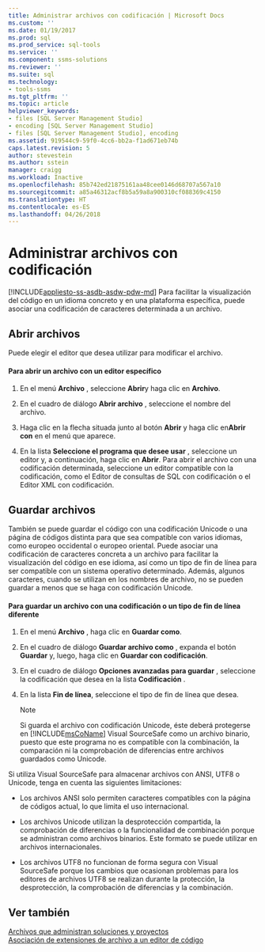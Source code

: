 ```yaml
---
title: Administrar archivos con codificación | Microsoft Docs
ms.custom: ''
ms.date: 01/19/2017
ms.prod: sql
ms.prod_service: sql-tools
ms.service: ''
ms.component: ssms-solutions
ms.reviewer: ''
ms.suite: sql
ms.technology:
- tools-ssms
ms.tgt_pltfrm: ''
ms.topic: article
helpviewer_keywords:
- files [SQL Server Management Studio]
- encoding [SQL Server Management Studio]
- files [SQL Server Management Studio], encoding
ms.assetid: 919544c9-59f0-4cc6-bb2a-f1ad671eb74b
caps.latest.revision: 5
author: stevestein
ms.author: sstein
manager: craigg
ms.workload: Inactive
ms.openlocfilehash: 85b742ed21875161aa48cee0146d68707a567a10
ms.sourcegitcommit: a85a46312acf8b5a59a8a900310cf088369c4150
ms.translationtype: HT
ms.contentlocale: es-ES
ms.lasthandoff: 04/26/2018
---
```

# <a name="manage-files-with-encoding"></a>Administrar archivos con codificación
[!INCLUDE[appliesto-ss-asdb-asdw-pdw-md](../../includes/appliesto-ss-asdb-asdw-pdw-md.md)]
Para facilitar la visualización del código en un idioma concreto y en una plataforma específica, puede asociar una codificación de caracteres determinada a un archivo.  
  
## <a name="opening-files"></a>Abrir archivos  
Puede elegir el editor que desea utilizar para modificar el archivo.  
  
#### <a name="to-open-a-file-with-a-specific-editor"></a>Para abrir un archivo con un editor específico  
  
1.  En el menú **Archivo** , seleccione **Abrir**y haga clic en **Archivo**.  
  
2.  En el cuadro de diálogo **Abrir archivo** , seleccione el nombre del archivo.  
  
3.  Haga clic en la flecha situada junto al botón **Abrir** y haga clic en**Abrir con** en el menú que aparece.  
  
4.  En la lista **Seleccione el programa que desee usar** , seleccione un editor y, a continuación, haga clic en **Abrir**. Para abrir el archivo con una codificación determinada, seleccione un editor compatible con la codificación, como el Editor de consultas de SQL con codificación o el Editor XML con codificación.  
  
## <a name="saving-files"></a>Guardar archivos  
También se puede guardar el código con una codificación Unicode o una página de códigos distinta para que sea compatible con varios idiomas, como europeo occidental o europeo oriental. Puede asociar una codificación de caracteres concreta a un archivo para facilitar la visualización del código en ese idioma, así como un tipo de fin de línea para ser compatible con un sistema operativo determinado. Además, algunos caracteres, cuando se utilizan en los nombres de archivo, no se pueden guardar a menos que se haga con codificación Unicode.  
  
#### <a name="to-save-a-file-with-a-different-encoding-or-line-ending-type"></a>Para guardar un archivo con una codificación o un tipo de fin de línea diferente  
  
1.  En el menú **Archivo** , haga clic en **Guardar <filename> como**.  
  
2.  En el cuadro de diálogo **Guardar archivo como** , expanda el botón **Guardar** y, luego, haga clic en **Guardar con codificación**.  
  
3.  En el cuadro de diálogo **Opciones avanzadas para guardar** , seleccione la codificación que desea en la lista **Codificación** .  
  
4.  En la lista **Fin de línea**, seleccione el tipo de fin de línea que desea.  
  
    > [!NOTE]  
    > Si guarda el archivo con codificación Unicode, éste deberá protegerse en [!INCLUDE[msCoName](../../includes/msconame_md.md)] Visual SourceSafe como un archivo binario, puesto que este programa no es compatible con la combinación, la comparación ni la comprobación de diferencias entre archivos guardados como Unicode.  
  
Si utiliza Visual SourceSafe para almacenar archivos con ANSI, UTF8 o Unicode, tenga en cuenta las siguientes limitaciones:  
  
-   Los archivos ANSI solo permiten caracteres compatibles con la página de códigos actual, lo que limita el uso internacional.  
  
-   Los archivos Unicode utilizan la desprotección compartida, la comprobación de diferencias o la funcionalidad de combinación porque se administran como archivos binarios. Este formato se puede utilizar en archivos internacionales.  
  
-   Los archivos UTF8 no funcionan de forma segura con Visual SourceSafe porque los cambios que ocasionan problemas para los editores de archivos UTF8 se realizan durante la protección, la desprotección, la comprobación de diferencias y la combinación.  
  
## <a name="see-also"></a>Ver también  
[Archivos que administran soluciones y proyectos](../../ssms/solution/files-that-manage-solutions-and-projects.md)  
[Asociación de extensiones de archivo a un editor de código](http://msdn.microsoft.com/en-us/193630f4-93de-4950-8f36-68702531f925)  
  
